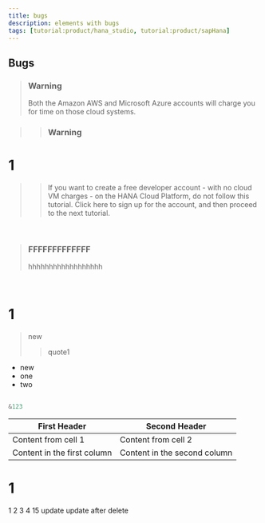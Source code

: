 ```yaml
---
title: bugs
description: elements with bugs
tags: [tutorial:product/hana_studio, tutorial:product/sapHana]
---
```


## Bugs
>### Warning
>Both the Amazon AWS and Microsoft Azure accounts will charge you for time on those cloud systems.

> >### Warning
# 1
> >If you want to create a free developer account - with no cloud VM charges - on the HANA Cloud Platform, do not follow this tutorial.  Click here to sign up for the account, and then proceed to the next tutorial.

&nbsp;

>### FFFFFFFFFFFFF
> hhhhhhhhhhhhhhhhhh

&nbsp;
# 1
> new
>> quote1

- new
 - one
 - two

```javascript
 
&123 
```

First Header | Second Header
------------ | -------------
Content from cell 1 | Content from cell 2
Content in the first column | Content in the second column
# 1
1
2
3
4
15 update
update after delete
